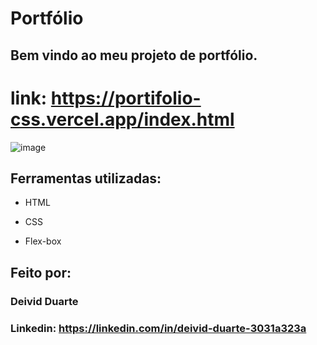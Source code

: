 

# Portfólio 

## Bem vindo ao meu projeto de portfólio.

# link: https://portifolio-css.vercel.app/index.html

![image](https://github.com/Duarts-D/Portifolio_css/blob/master/assets/index.JPG?raw=true)

## Ferramentas utilizadas:

* HTML

* CSS

* Flex-box

## Feito por:

### Deivid Duarte

### Linkedin: https://linkedin.com/in/deivid-duarte-3031a323a


